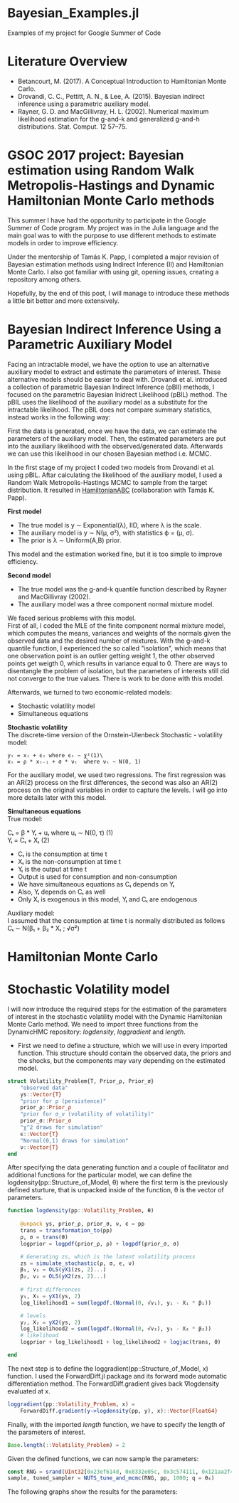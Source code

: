 # Bayesian_Examples.jl
Examples of my project for Google Summer of Code

# Literature Overview
  * Betancourt, M. (2017). A Conceptual Introduction to Hamiltonian Monte Carlo.
  * Drovandi, C. C., Pettitt, A. N., & Lee, A. (2015). Bayesian indirect inference using a parametric auxiliary model. 
  * Rayner, G. D. and MacGillivray, H. L. (2002). Numerical maximum likelihood estimation for the g-and-k and generalized g-and-h distributions. Stat. Comput. 12 57–75.

# GSOC 2017 project: Bayesian estimation using Random Walk Metropolis-Hastings and Dynamic Hamiltonian Monte Carlo methods

This summer I have had the opportunity to participate in the Google Summer of Code program. My project was in the Julia language and the main goal was to  with the purpose to use different methods to estimate models in order to improve efficiency. 

Under the mentorship of Tamás K. Papp, I completed a major revision of Bayesian estimation methods using Indirect Inference (II) and Hamiltonian Monte Carlo. I also got familiar with using git, opening issues, creating a repository among others. 

Hopefully, by the end of this post, I will manage to introduce these methods a little bit better and more extensively.

# Bayesian Indirect Inference Using a Parametric Auxiliary Model

Facing an intractable model, we have the option to use an alternative auxiliary model to extract and estimate the parameters of interest. These alternative models should be easier to deal with. Drovandi et al. introduced a collection of parametric Bayesian Indirect Inference (pBII) methods, I focused on the parametric Bayesian Inidrect Likelihood (pBIL) method. The pBIL uses the likelihood of the auxiliary model as a substitute for the intractable likelihood. The pBIL does not compare summary statistics, instead works in the following way: 

First the data is generated, once we have the data, we can estimate the parameters of the auxiliary model. Then, the estimated parameters are put into the auxiliary likelihood with the observed/generated data. Afterwards we can use this likelihood in our chosen Bayesian method i.e. MCMC. 

In the first stage of my project I coded two models from Drovandi et al. using pBIL. Aftar calculating the likelihood of the auxiliary model, I used a Random Walk Metropolis-Hastings MCMC to sample from the target distribution. It resulted in [HamiltonianABC](https://github.com/tpapp/HamiltonianABC.jl/) (collaboration with Tamás K. Papp).

**First model** 
  * The true model is y ∼ Exponential(λ), IID, where λ is the scale. 
  * The auxiliary model is y ∼ N(μ, σ²), with statistics ϕ = (μ, σ). 
  * The prior is λ ∼ Uniform(A,B) prior. 

This model and the estimation worked fine, but it is too simple to improve efficiency.

**Second model** 
  * The true model was the g-and-k quantile function described by Rayner and MacGillivray (2002). 
  * The auxiliary model was a three component normal mixture model. 

We faced serious problems with this model. \
First of all, I coded the MLE of the finite component normal mixture model, which computes the means, variances and weights of the normals given the observed data and the desired number of mixtures. 
With the g-and-k quantile function, I experienced the so called "isolation", which means that one observation point is an outlier getting weight 1, the other observed points get weigth 0, which results in variance equal to 0. There are ways to disentangle the problem of isolation, but the parameters of interests still did not converge to the true values. There is work to be done with this model.

Afterwards, we turned to two economic-related models:
* Stochastic volatility model
* Simultaneous equations

**Stochastic volatility** \
  The discrete-time version of the Ornstein-Ulenbeck Stochastic - volatility model:
  
    yₜ = xₜ + ϵₜ where ϵₜ ∼ χ²(1)\
    xₜ = ρ * xₜ₋₁ + σ * νₜ  where νₜ ∼ N(0, 1)


 For the auxiliary model, we used two regressions. The first regression was an AR(2) process on the first differences, the second was also an AR(2) process on the original variables in order to capture the levels. I will go into more details later with this model. 
 
**Simultaneous equations** \
  True model:

  Cₜ = β * Yₜ + uₜ where  uₜ ∼ N(0, τ)   (1)\
  Yₜ = Cₜ + Xₜ                              (2)

  * Cₜ is the consumption at time t 
  * Xₜ is the non-consumption at time t
  * Yₜ is the output at time t 
  * Output is used for consumption and non-consumption 
  * We have simultaneous equations as Cₜ depends on Yₜ 
  * Also, Yₜ depends on Cₜ as well 
  * Only Xₜ is exogenous in this model, Yₜ and Cₜ are endogenous 

Auxiliary model: \
I assumed that the consumption at time t is normally distributed as follows \
       Cₜ ∼  N(β₁ + β₂ * Xₜ ; √σ²)

# Hamiltonian Monte Carlo 

# Stochastic Volatility model

I will now introduce the required steps for the estimation of the parameters of interest in the stochastic volatility model with the Dynamic Hamiltonian Monte Carlo method. We need to import three functions from the DynamicHMC repository: _logdensity_, _loggradient_ and _length_. 

* First we need to define a structure, which we will use in every imported function. This structure should contain the observed data, the priors and the shocks, but the components may vary depending on the estimated model. 

```julia
struct Volatility_Problem{T, Prior_ρ, Prior_σ}
    "observed data"
    ys::Vector{T}
    "prior for ρ (persistence)"
    prior_ρ::Prior_ρ
    "prior for σ_v (volatility of volatility)"
    prior_σ::Prior_σ
    "χ^2 draws for simulation"
    ϵ::Vector{T}
    "Normal(0,1) draws for simulation"
    ν::Vector{T}
end
```
After specifying the data generating function and a couple of facilitator and additional functions for the particular model, we can define the logdensity(pp::Structure\_of\_Model, θ) where the first term is the previously defined sturture, that is unpacked inside of the function, θ is the vector of parameters. 

```julia
function logdensity(pp::Volatility_Problem, θ)
    
    @unpack ys, prior_ρ, prior_σ, ν, ϵ = pp
    trans = transformation_to(pp)
    ρ, σ = trans(θ)
    logprior = logpdf(prior_ρ, ρ) + logpdf(prior_σ, σ)

    # Generating zs, which is the latent volatility process
    zs = simulate_stochastic(ρ, σ, ϵ, ν)
    β₁, v₁ = OLS(yX1(zs, 2)...)
    β₂, v₂ = OLS(yX2(zs, 2)...)
    
    # first differences
    y₁, X₁ = yX1(ys, 2)
    log_likelihood1 = sum(logpdf.(Normal(0, √v₁), y₁ - X₁ * β₁))

    # levels
    y₂, X₂ = yX2(ys, 2)
    log_likelihood2 = sum(logpdf.(Normal(0, √v₂), y₂ - X₂ * β₂))
    # likelihood
    logprior + log_likelihood1 + log_likelihood2 + logjac(trans, θ)

end
```
The next step is to define the loggradient(pp::Structure\_of\_Model, x) function. I used the ForwardDiff.jl package and its forward mode automatic differentiation method. The ForwardDiff.gradient gives back ∇logdensity evaluated at x. 

```julia
loggradient(pp::Volatility_Problem, x) =
    ForwardDiff.gradient(y->logdensity(pp, y), x)::Vector{Float64}
```
Finally, with the imported _length_ function, we have to specify the length of the parameters of interest. 
```julia
Base.length(::Volatility_Problem) = 2
```
Given the defined functions, we can now sample the parameters: 

```julia
const RNG = srand(UInt32[0x23ef614d, 0x8332e05c, 0x3c574111, 0x121aa2f4])
sample, tuned_sampler = NUTS_tune_and_mcmc(RNG, pp, 1000; q = θ₀)
```

The following graphs show the results for the parameters:

